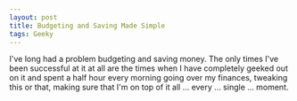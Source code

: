 ```yaml
---
layout: post
title: Budgeting and Saving Made Simple
tags: Geeky
---
```


I've long had a problem budgeting and saving money. The only times I've been successful at it at all are the times when I have completely geeked out on it and spent a half hour every morning going over my finances, tweaking this or that, making sure that I'm on top of it all ... every ... single ... moment.
